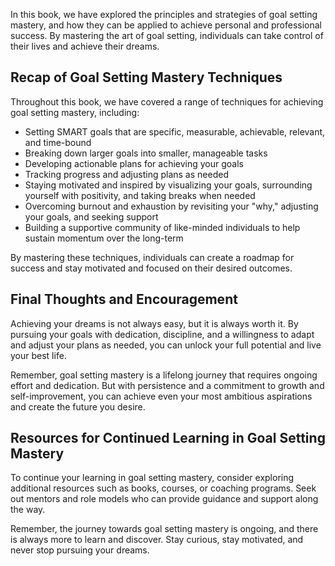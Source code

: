 
In this book, we have explored the principles and strategies of goal setting mastery, and how they can be applied to achieve personal and professional success. By mastering the art of goal setting, individuals can take control of their lives and achieve their dreams.

Recap of Goal Setting Mastery Techniques
----------------------------------------

Throughout this book, we have covered a range of techniques for achieving goal setting mastery, including:

* Setting SMART goals that are specific, measurable, achievable, relevant, and time-bound
* Breaking down larger goals into smaller, manageable tasks
* Developing actionable plans for achieving your goals
* Tracking progress and adjusting plans as needed
* Staying motivated and inspired by visualizing your goals, surrounding yourself with positivity, and taking breaks when needed
* Overcoming burnout and exhaustion by revisiting your "why," adjusting your goals, and seeking support
* Building a supportive community of like-minded individuals to help sustain momentum over the long-term

By mastering these techniques, individuals can create a roadmap for success and stay motivated and focused on their desired outcomes.

Final Thoughts and Encouragement
--------------------------------

Achieving your dreams is not always easy, but it is always worth it. By pursuing your goals with dedication, discipline, and a willingness to adapt and adjust your plans as needed, you can unlock your full potential and live your best life.

Remember, goal setting mastery is a lifelong journey that requires ongoing effort and dedication. But with persistence and a commitment to growth and self-improvement, you can achieve even your most ambitious aspirations and create the future you desire.

Resources for Continued Learning in Goal Setting Mastery
--------------------------------------------------------

To continue your learning in goal setting mastery, consider exploring additional resources such as books, courses, or coaching programs. Seek out mentors and role models who can provide guidance and support along the way.

Remember, the journey towards goal setting mastery is ongoing, and there is always more to learn and discover. Stay curious, stay motivated, and never stop pursuing your dreams.